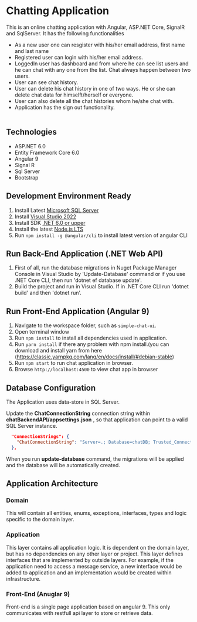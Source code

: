 # Chatting Application
This is an online chatting application with Angular, ASP.NET Core, SignalR and SqlServer. It has the following functionalities </br> 
 * As a new user one can resgister with his/her email address, first name and last name </br>
 * Registered user can login with his/her email address. </br>
 * LoggedIn user has dashboard and from where he can see list users and he can chat with any one from the list. Chat always happen between two users. </br>
 * User can see chat history.</br>
 * User can delete his chat history in one of two ways. He or she can delete chat data for himselft/herself or everyone.</br>
 * User can also delete all the chat histories whom he/she chat with.</br>
 * Application has the sign out functionality.</br></br>

## Technologies

* ASP.NET 6.0
* Entity Framework Core 6.0
* Angular 9
* Signal R
* Sql Server
* Bootstrap

## Development Environment Ready

1. Install Latest [Microsoft SQL Server](https://www.microsoft.com/en-us/sql-server/sql-server-downloads)
2. Install [Visual Studio 2022](https://visualstudio.microsoft.com/downloads/)
3. Install SDK [.NET 6.0 or upper](https://dotnet.microsoft.com/en-us/download/dotnet)
4. Install the latest [Node.js LTS](https://nodejs.org/en/)
5. Run `npm install -g @angular/cli` to install latest version of angular CLI

## Run Back-End Application (.NET Web API)
1. First of all, run the database migrations in Nuget Package Manager Console in Visual Studio by 'Update-Database' command or if you use .NET Core CLI, then run 'dotnet ef database update'.
2. Build the project and run in Visual Studio. If in .NET Core CLI run 'dotnet build' and then 'dotnet run'.

## Run Front-End Application (Angular 9)

1. Navigate to the workspace folder, such as `simple-chat-ui`.
2. Open terminal window
3. Run `npm install` to install all dependencies used in application.
4. Run `yarn install` if there any problem with npm install.(you can download and install yarn from here (https://classic.yarnpkg.com/lang/en/docs/install/#debian-stable)
5. Run `npm start` to run chat application in browser.
6. Browse `http://localhost:4500` to view chat app in browser

## Database Configuration

The Application uses data-store in SQL Server.

Update the **ChatConnectionString** connection string within **chatBackendAPI/appsettings.json** , so that application can point to a valid SQL Server instance. 

```json
  "ConnectionStrings": {
    "ChatConnectionString": "Server=.; Database=chatDB; Trusted_Connection=True; MultipleActiveResultSets=True;"
  },
```

When you run **update-database** command, the migrations will be applied and the database will be automatically created.

## Application Architecture

### Domain

This will contain all entities, enums, exceptions, interfaces, types and logic specific to the domain layer.

### Application

This layer contains all application logic. It is dependent on the domain layer, but has no dependencies on any other layer or project. This layer defines interfaces that are implemented by outside layers. For example, if the application need to access a message service, a new interface would be added to application and an implementation would be created within infrastructure.

### Front-End (Anuglar 9)

Front-end is a single page application based on angular 9. This only communicates with restfull api layer to store or retrieve data.
